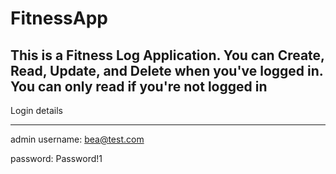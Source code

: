 # FitnessApp

## This is a Fitness Log Application. You can Create, Read, Update, and Delete when you've logged in. You can only read if you're not logged in

Login details

---
admin username: bea@test.com

password: Password!1
